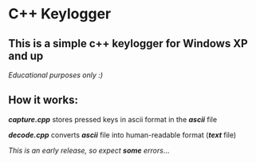 # C++ Keylogger

## This is a simple c++ keylogger for Windows XP and up

*Educational purposes only :)*

## How it works:

**_capture.cpp_** stores pressed keys in ascii format in the **_ascii_** file

**_decode.cpp_** converts **_ascii_** file into human-readable format (**_text_** file)


*This is an early release, so expect **some** errors*...
